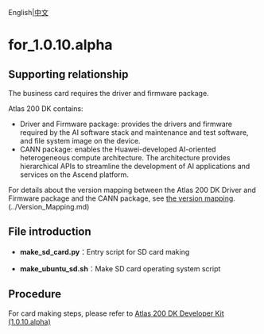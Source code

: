 English|[中文](README.md)

# for_1.0.10.alpha

## Supporting relationship  
The business card requires the driver and firmware package. 

Atlas 200 DK contains:

-   Driver and Firmware package: provides the drivers and firmware required by the AI software stack and maintenance and test software, and file system image on the device.
-   CANN package: enables the Huawei-developed AI-oriented heterogeneous compute architecture. The architecture provides hierarchical APIs to streamline the development of AI applications and services on the Ascend platform.  

For details about the version mapping between the Atlas 200 DK Driver and Firmware package and the CANN package, see [the version mapping]().(../Version_Mapping.md)

## File introduction

- **make_sd_card.py**：Entry script for SD card making

- **make_ubuntu_sd.sh**：Make SD card operating system script

## Procedure

For card making steps, please refer to [Atlas 200 DK Developer Kit (1.0.10.alpha)]()